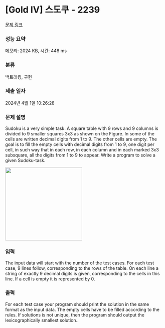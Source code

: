 # [Gold IV] 스도쿠 - 2239 

[문제 링크](https://www.acmicpc.net/problem/2239) 

### 성능 요약

메모리: 2024 KB, 시간: 448 ms

### 분류

백트래킹, 구현

### 제출 일자

2024년 4월 1일 10:26:28

### 문제 설명

<p>Sudoku is a very simple task. A square table with 9 rows and 9 columns is divided to 9 smaller squares 3x3 as shown on the Figure. In some of the cells are written decimal digits from 1 to 9. The other cells are empty. The goal is to fill the empty cells with decimal digits from 1 to 9, one digit per cell, in such way that in each row, in each column and in each marked 3x3 subsquare, all the digits from 1 to 9 to appear. Write a program to solve a given Sudoku-task. </p>

<p><img alt="" src="https://www.acmicpc.net/upload/images/sdk(2).png" style="height:233px; width:245px"></p>

### 입력 

 <p>The input data will start with the number of the test cases. For each test case, 9 lines follow, corresponding to the rows of the table. On each line a string of exactly 9 decimal digits is given, corresponding to the cells in this line. If a cell is empty it is represented by 0. </p>

### 출력 

 <p>For each test case your program should print the solution in the same format as the input data. The empty cells have to be filled according to the rules. If solutions is not unique, then the program should output the lexicographically smallest solution.. </p>

